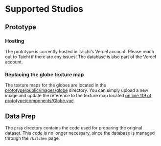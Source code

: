 # Supported Studios

## Prototype

### Hosting
The prototype is currently hosted in Taichi's Vercel account. Please reach out to Taichi if there are any issues! The database is also part of the Vercel account.

### Replacing the globe texture map
The texture maps for the globes are located in the [prototype/public/images/globe](https://github.com/taichiaritomo/supported-studios/tree/main/prototype/public/images/globe) directory. You can simply upload a new image and update the reference to the texture map located [on line 119 of prototype/components/Globe.vue](https://github.com/taichiaritomo/supported-studios/blob/main/prototype/components/Globe.vue#L119).

## Data Prep

The `prep` directory contains the code used for preparing the original dataset. This code is no longer necessary, since the database is managed through the `/kitchen` page.
